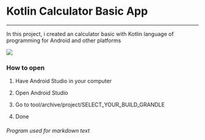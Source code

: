 # Kotlin Calculator Basic App

---

In this project, i created an calculator basic with Kotlin language of programming for Android and other platforms

![](C:\Users\Romeo\AndroidStudioProjects\LearnKotlinCalc\Capture.PNG)

### How to open

1.  Have Android Studio in your computer 

2. Open Android Studio

3. Go to tool/archive/project/SELECT_YOUR_BUILD_GRANDLE

4. Done

###### Program used  for markdown text
